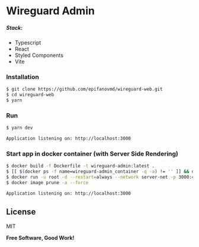 # Wireguard Admin

##### Stack:
  - Typescript
  - React
  - Styled Components
  - Vite

### Installation
```sh
$ git clone https://github.com/epifanovmd/wireguard-web.git
$ cd wireguard-web
$ yarn
```

### Run
```sh
$ yarn dev
```
```sh
Application listening on: http://localhost:3000
```

### Start app in docker container (with Server Side Rendering)
```sh
$ docker build -f Dockerfile -t wireguard-admin:latest .
$ [[ $(docker ps -f name=wireguard-admin_container -q -a) != '' ]] && docker rm --force $(docker ps -f name=wireguard-admin_container -q -a)
$ docker run -u root -d --restart=always --network server-net -p 3000:4173 --name wireguard-admin_container wireguard-admin:latest
$ docker image prune -a --force
```

```sh
Application listening on: http://localhost:3000
```

License
----

MIT

**Free Software, Good Work!**
